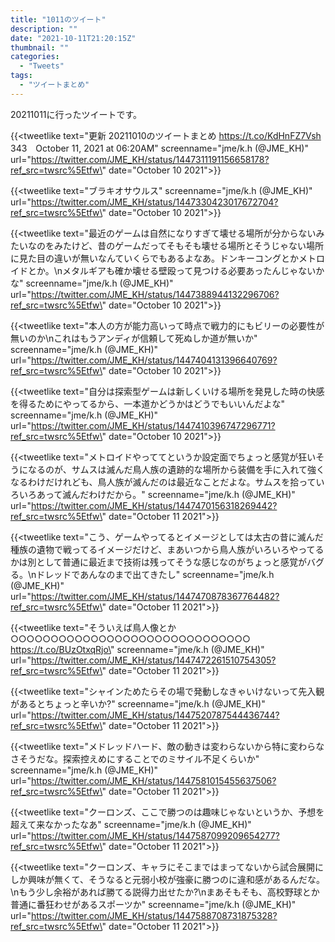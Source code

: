 ```yaml
---
title: "1011のツイート"
description: ""
date: "2021-10-11T21:20:15Z"
thumbnail: ""
categories:
  - "Tweets"
tags:
  - "ツイートまとめ"
---
```

20211011に行ったツイートです。
<!--more-->
{{<tweetlike text=\"更新 20211010のツイートまとめ https://t.co/KdHnFZ7Vsh 343　October 11, 2021 at 06:20AM\" screenname=\"jme/k.h (@JME_KH)\" url=\"https://twitter.com/JME_KH/status/1447311191156658178?ref_src=twsrc%5Etfw\" date=\"October 10 2021\">}}

{{<tweetlike text=\"ブラキオサウルス\" screenname=\"jme/k.h (@JME_KH)\" url=\"https://twitter.com/JME_KH/status/1447330423017672704?ref_src=twsrc%5Etfw\" date=\"October 10 2021\">}}

{{<tweetlike text=\"最近のゲームは自然になりすぎて壊せる場所が分からないみたいなのをみたけど、昔のゲームだってそもそも壊せる場所とそうじゃない場所に見た目の違いが無いなんていくらでもあるよなあ。ドンキーコングとかメトロイドとか。\nメタルギアも確か壊せる壁殴って見つける必要あったんじゃないかな\" screenname=\"jme/k.h (@JME_KH)\" url=\"https://twitter.com/JME_KH/status/1447388944132296706?ref_src=twsrc%5Etfw\" date=\"October 10 2021\">}}

{{<tweetlike text=\"本人の方が能力高いって時点で戦力的にもビリーの必要性が無いのか\nこれはもうアンディが信頼して死ぬしか道が無いか\" screenname=\"jme/k.h (@JME_KH)\" url=\"https://twitter.com/JME_KH/status/1447404131396640769?ref_src=twsrc%5Etfw\" date=\"October 10 2021\">}}

{{<tweetlike text=\"自分は探索型ゲームは新しくいける場所を発見した時の快感を得るためにやってるから、一本道かどうかはどうでもいいんだよな\" screenname=\"jme/k.h (@JME_KH)\" url=\"https://twitter.com/JME_KH/status/1447410396747296771?ref_src=twsrc%5Etfw\" date=\"October 10 2021\">}}

{{<tweetlike text=\"メトロイドやっててというか設定面でちょっと感覚が狂いそうになるのが、サムスは滅んだ鳥人族の遺跡的な場所から装備を手に入れて強くなるわけだけれども、鳥人族が滅んだのは最近なことだよな。サムスを拾っていろいろあって滅んだわけだから。\" screenname=\"jme/k.h (@JME_KH)\" url=\"https://twitter.com/JME_KH/status/1447470156318269442?ref_src=twsrc%5Etfw\" date=\"October 11 2021\">}}

{{<tweetlike text=\"こう、ゲームやってるとイメージとしては太古の昔に滅んだ種族の遺物で戦ってるイメージだけど、まあいつから鳥人族がいろいろやってるかは別として普通に最近まで技術は残ってそうな感じなのがちょっと感覚がバグる。\nドレッドであんなのまで出てきたし\" screenname=\"jme/k.h (@JME_KH)\" url=\"https://twitter.com/JME_KH/status/1447470878367764482?ref_src=twsrc%5Etfw\" date=\"October 11 2021\">}}

{{<tweetlike text=\"そういえば鳥人像とか○○○○○○○○○○○○○○○○○○○○○○○○○○○○○○ https://t.co/BUzOtxqRjo\" screenname=\"jme/k.h (@JME_KH)\" url=\"https://twitter.com/JME_KH/status/1447472261510754305?ref_src=twsrc%5Etfw\" date=\"October 11 2021\">}}

{{<tweetlike text=\"シャインためたらその場で発動しなきゃいけないって先入観があるとちょっと辛いか?\" screenname=\"jme/k.h (@JME_KH)\" url=\"https://twitter.com/JME_KH/status/1447520787544436744?ref_src=twsrc%5Etfw\" date=\"October 11 2021\">}}

{{<tweetlike text=\"メドレッドハード、敵の動きは変わらないから特に変わらなさそうだな。探索控えめにすることでのミサイル不足くらいか\" screenname=\"jme/k.h (@JME_KH)\" url=\"https://twitter.com/JME_KH/status/1447581015455637506?ref_src=twsrc%5Etfw\" date=\"October 11 2021\">}}

{{<tweetlike text=\"クーロンズ、ここで勝つのは趣味じゃないというか、予想を超えて来なかったなあ\" screenname=\"jme/k.h (@JME_KH)\" url=\"https://twitter.com/JME_KH/status/1447587099209654277?ref_src=twsrc%5Etfw\" date=\"October 11 2021\">}}

{{<tweetlike text=\"クーロンズ、キャラにそこまではまってないから試合展開にしか興味が無くて、そうなると元弱小校が強豪に勝つのに違和感があるんだな。\nもう少し余裕があれば勝てる説得力出せたか?\nまあそもそも、高校野球とか普通に番狂わせがあるスポーツか\" screenname=\"jme/k.h (@JME_KH)\" url=\"https://twitter.com/JME_KH/status/1447588708731875328?ref_src=twsrc%5Etfw\" date=\"October 11 2021\">}}

